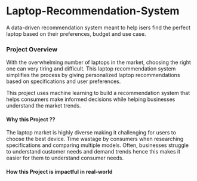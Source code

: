 # Laptop-Recommendation-System
A data-driven recommendation system meant to help isers find the perfect laptop based on their preferences, budget and use case. 

### Project Overview
With the overwhelming number of laptops in the market, choosing the right one can very tiring and difficult. This laptop recommendation system simplifies the process by giving personalized laptop recommendations based on specifications and user preferences. 

This project uses machine learning to build a recommendation system that helps consumers make informed decisions while helping businesses understand the market trends. 

#### Why this Project ??
The laptop market is highly diverse making it challenging for users to choose the best device. 
Time wastage by consumers when researching specifications and comparing multiple models. 
Often, businesses struggle to understand customer needs and demand trends hence this makes it easier for them to understand consumer needs. 

#### How this Project is impactful in real-world 
